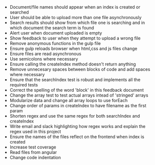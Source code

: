 * Document/file names should appear when an index is created or searched
* User should be able to upload more than one file asynchronously
* Search results should show from which file one is searching and in which document the search term is found
* Alert user when document uploaded is empty
* Show feedback to user when they attempt to upload a wrong file
* Remove anonymous functions in the gulp file
* Ensure gulp reloads browser when html,css and js files change
* Ensure files are read asynchronous
* Use semicolons where necessary
* Ensure calling the createIndex method doesn't return anything
* Remove unnecesary spaces between blocks of code and add spaces where necessary
* Ensure that the searchIndex test is robust and implements all the required tests
* Correct the spelling of the word 'block' in this feedback document
* Change the array test to test actual arrays intead of 'stringed' arrays
* Modularize data and change all array loops to use forEach
* Change order of params in createIndex to have filename as the first param
* Shorten regex and use the same regex for both searchIndex and createIndex
* Write email and slack highlighting how regex works and explain the regex used in this project
* Ensure the names of the files reflect on the frontend when index is created
* Increase test coverage
* Read files from angular
* Change code indentation
